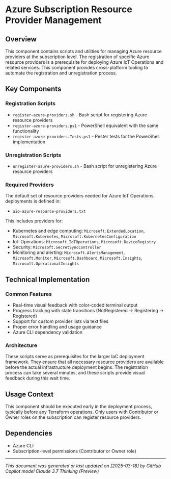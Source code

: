 # Azure Subscription Resource Provider Management

## Overview

This component contains scripts and utilities for managing Azure resource providers at the subscription level. The registration of specific Azure resource providers is a prerequisite for deploying Azure IoT Operations and related services. This component provides cross-platform tooling to automate the registration and unregistration process.

## Key Components

### Registration Scripts

- `register-azure-providers.sh` - Bash script for registering Azure resource providers
- `register-azure-providers.ps1` - PowerShell equivalent with the same functionality
- `register-azure-providers.Tests.ps1` - Pester tests for the PowerShell implementation

### Unregistration Scripts

- `unregister-azure-providers.sh` - Bash script for unregistering Azure resource providers

### Required Providers

The default set of resource providers needed for Azure IoT Operations deployments is defined in:

- `aio-azure-resource-providers.txt`

This includes providers for:

- Kubernetes and edge computing: `Microsoft.ExtendedLocation`, `Microsoft.Kubernetes`, `Microsoft.KubernetesConfiguration`
- IoT Operations: `Microsoft.IoTOperations`, `Microsoft.DeviceRegistry`
- Security: `Microsoft.SecretSyncController`
- Monitoring and alerting: `Microsoft.AlertsManagement`, `Microsoft.Monitor`, `Microsoft.Dashboard`, `Microsoft.Insights`, `Microsoft.OperationalInsights`

## Technical Implementation

### Common Features

- Real-time visual feedback with color-coded terminal output
- Progress tracking with state transitions (NotRegistered → Registering → Registered)
- Support for custom provider lists via text files
- Proper error handling and usage guidance
- Azure CLI dependency validation

### Architecture

These scripts serve as prerequisites for the larger IaC deployment framework. They ensure that all necessary resource providers are available before the actual infrastructure deployment begins. The registration process can take several minutes, and these scripts provide visual feedback during this wait time.

## Usage Context

This component should be executed early in the deployment process, typically before any Terraform operations. Only users with Contributor or Owner roles on the subscription can register resource providers.

## Dependencies

- Azure CLI
- Subscription-level permissions (Contributor or Owner role)

---

*This document was generated or last updated on [2025-03-18] by GitHub Copilot model Claude 3.7 Thinking (Preview)*

